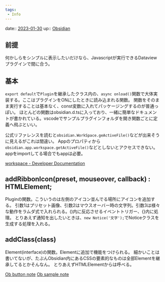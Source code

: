 ```yaml
---
tags:
 - Info
---
```


date:: [2023-01-30](/Daily_Note/2023-01-30.md)
up:: [Obsidian](Bar/App/Obsidian.md)

## 前提
何かしらをシンプルに表示したいだけなら、Javascriptが実行できるDataviewプラグインで間に合う。

## 基本
`export default`で`Plugin`を継承したクラス内の、`async onload()`関数で大体実装する。ここはプラグインをONにしたときに読み込まれる関数。
関数をそのまま実行することは基本なく、const変数に入れてパッケージングするのが普通っぽい。
ほとんどの関数はobsidian.d.tsに入っており、一緒に簡単なドキュメントが書かれている。vscodeでサンプルプラグインフォルダを開き関数ごとに定義へ飛ぶといい。

公式リファレンスを読むと`obsidian.WorkSpace.geActiveFile()`などが出来そうに見えるがこれは間違い。
Appのプロパティから`obsidian.app.workspace.getActiveFile()`などとしないとアクセスできない。appをimportしてる場合でもappは必要。

[workspace - Developer Documentation](https://docs.obsidian.md/Reference/TypeScript+API/App/workspace)

## addRibbonIcon(preset, mouseover, callback) : HTMLElement;
Pluginの関数。こういうのは左側のアイコン並んでる場所にアイコンを追加する。
引数1はプリセット画像、引数2はマウスオーバー時の文字列。引数3は様々な動作をラムダ式で入れられる。()内に反応させるイベントトリガー、{}内に処理。
とりあえず通知を出したいときは、`new Notice('文字');`でNoticeクラスを生成する処理を入れる。

## addClass(class)
Element(interface)の関数。Elementに追加で機能をつけられる。
細かいことは書いてないが、たぶんObsidian内にあるCSSの要素的なものは全部Elementを継承してるとかそんなん。
とりあえずHTMLElementからは呼べる。

[Ob button note](Ob%20button%20note.md)
[Ob sample note](Ob%20sample%20note.md)